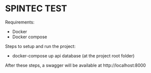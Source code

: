 # SPINTEC TEST

Requirements:

- Docker
- Docker compose

Steps to setup and run the project:

- docker-compose up api database (at the project root folder)

After these steps, a swagger will be available at http://localhost:8000